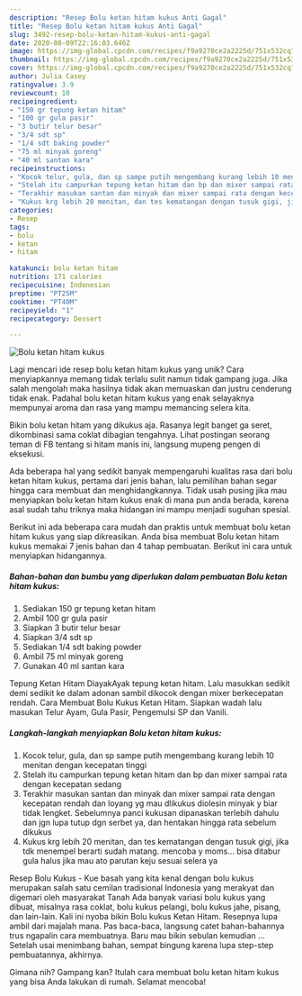 ```yaml
---
description: "Resep Bolu ketan hitam kukus Anti Gagal"
title: "Resep Bolu ketan hitam kukus Anti Gagal"
slug: 3492-resep-bolu-ketan-hitam-kukus-anti-gagal
date: 2020-08-09T22:16:03.646Z
image: https://img-global.cpcdn.com/recipes/f9a9270ce2a2225d/751x532cq70/bolu-ketan-hitam-kukus-foto-resep-utama.jpg
thumbnail: https://img-global.cpcdn.com/recipes/f9a9270ce2a2225d/751x532cq70/bolu-ketan-hitam-kukus-foto-resep-utama.jpg
cover: https://img-global.cpcdn.com/recipes/f9a9270ce2a2225d/751x532cq70/bolu-ketan-hitam-kukus-foto-resep-utama.jpg
author: Julia Casey
ratingvalue: 3.9
reviewcount: 10
recipeingredient:
- "150 gr tepung ketan hitam"
- "100 gr gula pasir"
- "3 butir telur besar"
- "3/4 sdt sp"
- "1/4 sdt baking powder"
- "75 ml minyak goreng"
- "40 ml santan kara"
recipeinstructions:
- "Kocok telur, gula, dan sp sampe putih mengembang kurang lebih 10 menitan dengan kecepatan tinggi"
- "Stelah itu campurkan tepung ketan hitam dan bp dan mixer sampai rata dengan kecepatan sedang"
- "Terakhir masukan santan dan minyak dan mixer sampai rata dengan kecepatan rendah dan loyang yg mau dlikukus diolesin minyak y biar tidak lengket. Sebelumnya panci kukusan dipanaskan terlebih dahulu dan jgn lupa tutup dgn serbet ya, dan hentakan hingga rata sebelum dikukus"
- "Kukus krg lebih 20 menitan, dan tes kematangan dengan tusuk gigi, jika tdk menempel berarti sudah matang. mencoba y moms... bisa ditabur gula halus jika mau ato parutan keju sesuai selera ya"
categories:
- Resep
tags:
- bolu
- ketan
- hitam

katakunci: bolu ketan hitam 
nutrition: 171 calories
recipecuisine: Indonesian
preptime: "PT25M"
cooktime: "PT40M"
recipeyield: "1"
recipecategory: Dessert

---
```



![Bolu ketan hitam kukus](https://img-global.cpcdn.com/recipes/f9a9270ce2a2225d/751x532cq70/bolu-ketan-hitam-kukus-foto-resep-utama.jpg)

Lagi mencari ide resep bolu ketan hitam kukus yang unik? Cara menyiapkannya memang tidak terlalu sulit namun tidak gampang juga. Jika salah mengolah maka hasilnya tidak akan memuaskan dan justru cenderung tidak enak. Padahal bolu ketan hitam kukus yang enak selayaknya mempunyai aroma dan rasa yang mampu memancing selera kita.

Bikin bolu ketan hitam yang dikukus aja. Rasanya legit banget ga seret, dikombinasi sama coklat dibagian tengahnya. Lihat postingan seorang teman di FB tentang si hitam manis ini, langsung mupeng pengen di eksekusi.

Ada beberapa hal yang sedikit banyak mempengaruhi kualitas rasa dari bolu ketan hitam kukus, pertama dari jenis bahan, lalu pemilihan bahan segar hingga cara membuat dan menghidangkannya. Tidak usah pusing jika mau menyiapkan bolu ketan hitam kukus enak di mana pun anda berada, karena asal sudah tahu triknya maka hidangan ini mampu menjadi suguhan spesial.


Berikut ini ada beberapa cara mudah dan praktis untuk membuat bolu ketan hitam kukus yang siap dikreasikan. Anda bisa membuat Bolu ketan hitam kukus memakai 7 jenis bahan dan 4 tahap pembuatan. Berikut ini cara untuk menyiapkan hidangannya.

<!--inarticleads1-->

##### Bahan-bahan dan bumbu yang diperlukan dalam pembuatan Bolu ketan hitam kukus:

1. Sediakan 150 gr tepung ketan hitam
1. Ambil 100 gr gula pasir
1. Siapkan 3 butir telur besar
1. Siapkan 3/4 sdt sp
1. Sediakan 1/4 sdt baking powder
1. Ambil 75 ml minyak goreng
1. Gunakan 40 ml santan kara


Tepung Ketan Hitam DiayakAyak tepung ketan hitam. Lalu masukkan sedikit demi sedikit ke dalam adonan sambil dikocok dengan mixer berkecepatan rendah. Cara Membuat Bolu Kukus Ketan Hitam. Siapkan wadah lalu masukan Telur Ayam, Gula Pasir, Pengemulsi SP dan Vanili. 

<!--inarticleads2-->

##### Langkah-langkah menyiapkan Bolu ketan hitam kukus:

1. Kocok telur, gula, dan sp sampe putih mengembang kurang lebih 10 menitan dengan kecepatan tinggi
1. Stelah itu campurkan tepung ketan hitam dan bp dan mixer sampai rata dengan kecepatan sedang
1. Terakhir masukan santan dan minyak dan mixer sampai rata dengan kecepatan rendah dan loyang yg mau dlikukus diolesin minyak y biar tidak lengket. Sebelumnya panci kukusan dipanaskan terlebih dahulu dan jgn lupa tutup dgn serbet ya, dan hentakan hingga rata sebelum dikukus
1. Kukus krg lebih 20 menitan, dan tes kematangan dengan tusuk gigi, jika tdk menempel berarti sudah matang. mencoba y moms... bisa ditabur gula halus jika mau ato parutan keju sesuai selera ya


Resep Bolu Kukus - Kue basah yang kita kenal dengan bolu kukus merupakan salah satu cemilan tradisional Indonesia yang merakyat dan digemari oleh masyarakat Tanah Ada banyak variasi bolu kukus yang dibuat, misalnya rasa coklat, bolu kukus pelangi, bolu kukus jahe, pisang, dan lain-lain. Kali ini nyoba bikin Bolu kukus Ketan Hitam. Resepnya lupa ambil dari majalah mana. Pas baca-baca, langsung catet bahan-bahannya trus ngapalin cara membuatnya. Baru mau bikin sebulan kemudian … Setelah usai menimbang bahan, sempat bingung karena lupa step-step pembuatannya, akhirnya. 

Gimana nih? Gampang kan? Itulah cara membuat bolu ketan hitam kukus yang bisa Anda lakukan di rumah. Selamat mencoba!
